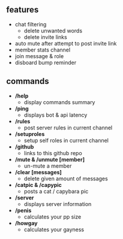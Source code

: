 ## features

- chat filtering
  - delete unwanted words
  - delete invite links
- auto mute after attempt to post invite link
- member stats channel
- join message & role
- disboard bump reminder

## commands

- **/help**
  - display commands summary
- **/ping**
  - displays bot & api latency
- **/rules**
  - post server rules in current channel
- **/setuproles**
  - setup self roles in current channel
- **/github**
  - links to this github repo
- **/mute & /unmute [member]**
  - un-mute a member
- **/clear [messages]**
  - delete given amount of messages
- **/catpic & /capypic**
  - posts a cat / capybara pic
- **/server**
  - displays server information
- **/penis**
  - calculates your pp size
- **/howgay**
  - calculates your gayness
